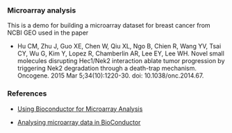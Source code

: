 ### Microarray analysis 
This is a demo for building a microarray dataset for breast cancer from NCBI GEO used in the paper
* Hu CM, Zhu J, Guo XE, Chen W, Qiu XL, Ngo B, Chien R, Wang YV, Tsai CY, Wu G, Kim Y, Lopez R, Chamberlin AR, Lee EY, Lee WH. Novel small molecules disrupting Hec1/Nek2 interaction ablate tumor progression by triggering Nek2 degradation through a death-trap mechanism. Oncogene. 2015 Mar 5;34(10):1220-30. doi: 10.1038/onc.2014.67.

### References
* [Using Bioconductor for Microarray Analysis](https://www.bioconductor.org/help/workflows/arrays/)

* [Analysing microarray data in BioConductor](http://bioinformatics.knowledgeblog.org/2011/06/20/analysing-microarray-data-in-bioconductor/)



